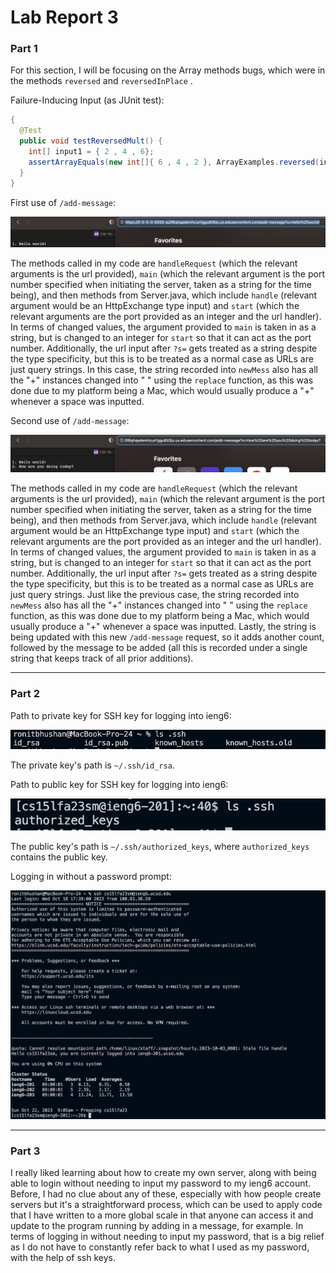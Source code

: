 # Lab Report 3
### Part 1
For this section, I will be focusing on the Array methods bugs, which were in the methods `reversed` and `reversedInPlace` .

Failure-Inducing Input (as JUnit test):

```java
{
  @Test
  public void testReversedMult() {
    int[] input1 = { 2 , 4 , 6};
    assertArrayEquals(new int[]{ 6 , 4 , 2 }, ArrayExamples.reversed(input1));
  }
}
```

First use of `/add-message`:

![Image](/lab2images/l2ss1.png)

The methods called in my code are `handleRequest` (which the relevant arguments is the url provided), `main` (which the relevant argument is the port number specified when initiating the server, taken as a string for the time being), and then methods from Server.java, which include `handle` (relevant argument would be an HttpExchange type input) and `start` (which the relevant arguments are the port provided as an integer and the url handler). In terms of changed values, the argument provided to `main` is taken in as a string, but is changed to an integer for `start` so that it can act as the port number. Additionally, the url input after `?s=` gets treated as a string despite the type specificity, but this is to be treated as a normal case as URLs are just query strings. In this case, the string recorded into `newMess` also has all the "+" instances changed into " " using the `replace` function, as this was done due to my platform being a Mac, which would usually produce a "+" whenever a space was inputted.

Second use of `/add-message`:

![Image](/lab2images/l2ss2.png)

The methods called in my code are `handleRequest` (which the relevant arguments is the url provided), `main` (which the relevant argument is the port number specified when initiating the server, taken as a string for the time being), and then methods from Server.java, which include `handle` (relevant argument would be an HttpExchange type input) and `start` (which the relevant arguments are the port provided as an integer and the url handler). In terms of changed values, the argument provided to `main` is taken in as a string, but is changed to an integer for `start` so that it can act as the port number. Additionally, the url input after `?s=` gets treated as a string despite the type specificity, but this is to be treated as a normal case as URLs are just query strings. Just like the previous case, the string recorded into `newMess` also has all the "+" instances changed into " " using the `replace` function, as this was done due to my platform being a Mac, which would usually produce a "+" whenever a space was inputted. Lastly, the string is being updated with this new `/add-message` request, so it adds another count, followed by the message to be added (all this is recorded under a single string that keeps track of all prior additions).

***

### Part 2
Path to private key for SSH key for logging into ieng6:

![Image](/lab2images/l2lspriv.png)

The private key's path is `~/.ssh/id_rsa`.

Path to public key for SSH key for logging into ieng6:

![Image](/lab2images/l2lspub.png)

The public key's path is `~/.ssh/authorized_keys`, where `authorized_keys` contains the public key.


Logging in without a password prompt:

![Image](/lab2images/l2login.png)

***

### Part 3
I really liked learning about how to create my own server, along with being able to login without needing to input my password to my ieng6 account. Before, I had no clue about any of these, especially with how people create servers but it's a straightforward process, which can be used to apply code that I have written to a more global scale in that anyone can access it and update to the program running by adding in a message, for example. In terms of logging in without needing to input my password, that is a big relief as I do not have to constantly refer back to what I used as my password, with the help of ssh keys. 

